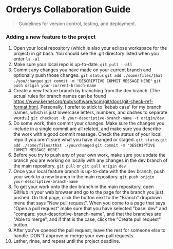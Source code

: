 # Orderys Collaboration Guide
> Guidelines for version control, testing, and deployment.

### Adding a new feature to the project
1. Open your local repository (which is also your eclipse workspace for the project) in git bash. You should see the .git directory listed when you enter
`ls -al`
2. Make sure your local repo is up-to-date.
`git pull --all`
3. Commit any changes you have made on your current branch and optionally push those changes.
`git status`
`git add ./some/files/that ./you/changed`
`git commit -m "DESCRIPTIVE COMMIT MESSAGE HERE"`
`git push origin your-current-branch-name`
4. Create a new feature branch by branching from the dev branch. (The actual rules for branch names can be found https://www.kernel.org/pub/software/scm/git/docs/git-check-ref-format.html. Personally, I prefer to stick to 'kebab case' for my branch names, which is just lowercase letters, numbers, and dashes to separate words.)
`git checkout -b your-descriptive-branch-name -t origin/dev`
5. Do some work, then commit your changes. Make sure the changes you include in a single commit are all related, and make sure you describe the work with a good commit message. Check the status of your local repo if you aren't sure what you have changed or staged.
`git status`
`git add ./some/files/that ./you/changed`
`git commit -m "DESCRIPTIVE COMMIT MESSAGE HERE"`
6. Before you try to push any of your own work, make sure you update the branch you are working on locally with any changes in the dev branch of the main repository.
`git pull`
or
`git pull origin dev`
7. Once your local feature branch is up-to-date with the dev branch, push your work to a new branch in the main repository.
`git push origin your-descriptive-branch-name`
8. To get your work onto the dev branch in the main repository, open GitHub in your web browser and go to the page for the branch you just pushed. On that page, click the button next to the "Branch" dropdown menu that says "New pull request". When you come to a page that says "Open a pull request" make sure that you have selected "base: dev" and "compare: your-descriptive-branch-name", and that the branches are "Able to merge", and if that is the case, click the "Create pull request" button.
9. After you've opened the pull request, leave the rest for someone else to handle. DON'T approve or merge your own pull requests.
10. Lather, rinse, and repeat until the project deadline.
